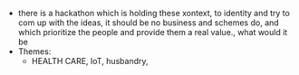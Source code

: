 - there is a hackathon which is holding these xontext, to identity and try to com up with the ideas, it should be no business and schemes do, and which prioritize the people and provide them a real value., what would it be
- Themes:
	- HEALTH CARE, IoT, husbandry,